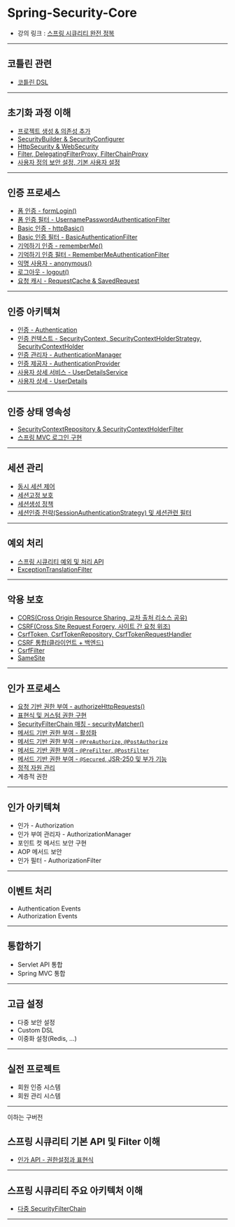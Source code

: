 # Spring-Security-Core
- 강의 링크 : <a href="https://www.inflearn.com/course/%EC%8A%A4%ED%94%84%EB%A7%81-%EC%8B%9C%ED%81%90%EB%A6%AC%ED%8B%B0-%EC%99%84%EC%A0%84%EC%A0%95%EB%B3%B5" target="_blank">스프링 시큐리티 완전 정복</a>

---

<h2 id="kotlin">코틀린 관련</h2>

- <a href="/note/kotlin/코틀린 DSL.md" target="_blank">코틑린 DSL</a>

---

<h2 id="init">초기화 과정 이해</h2>

- <a href="/note/init/프로젝트 생성 & 의존성 추가.md" target="_blank">프로젝트 생성 & 의존성 추가</a>
- <a href="/note/init/SecurityBuilder & SecurityConfigurer.md" target="_blank">SecurityBuilder & SecurityConfigurer</a>
- <a href="/note/init/HttpSecurity & WebSecurity.md" target="_blank">HttpSecurity & WebSecurity</a>
- <a href="/note/init/Filter, DelegatingFilterProxy, FilterChainProxy.md" target="_blank">Filter, DelegatingFilterProxy, FilterChainProxy</a>
- <a href="/note/init/사용자 정의 보안 설정, 기본 사용자 설정.md" target="_blank">사용자 정의 보안 설정, 기본 사용자 설정</a>

---

<h2 id="authentication-process">인증 프로세스</h2>

- <a href="/note/authentication-process/폼 인증 - formLogin().md" target="_blank">폼 인증 - formLogin()</a>
- <a href="/note/authentication-process/폼 인증 필터 - UsernamePasswordAuthenticationFilter.md" target="_blank">폼 인증 필터 - UsernamePasswordAuthenticationFilter</a>
- <a href="/note/authentication-process/Basic 인증 - httpBasic().md" target="_blank">Basic 인증 - httpBasic()</a>
- <a href="/note/authentication-process/Basic 인증 필터 - BasicAuthenticationFilter.md" target="_blank">Basic 인증 필터 - BasicAuthenticationFilter</a>
- <a href="/note/authentication-process/기억하기 인증 - rememberMe().md" target="_blank">기억하기 인증 - rememberMe()</a>
- <a href="/note/authentication-process/기억하기 인증 필터 - RememberMeAuthenticationFilter.md" target="_blank">기억하기 인증 필터 - RememberMeAuthenticationFilter</a>
- <a href="/note/authentication-process/익명 사용자 - anonymous().md" target="_blank">익명 사용자 - anonymous()</a>
- <a href="/note/authentication-process/로그아웃 - logout().md" target="_blank">로그아웃 - logout()</a>
- <a href="/note/authentication-process/요청 캐시 - RequestCache & SavedRequest.md" target="_blank">요청 캐시 - RequestCache & SavedRequest</a>

---

<h2 id="authentication-architecture">인증 아키텍쳐</h2>

- <a href="/note/authentication-architecture/인증 - Authentication.md" target="_blank">인증 - Authentication</a>
- <a href="/note/authentication-architecture/인증 컨텍스트 - SecurityContext, SecurityContextHolderStrategy, SecurityContextHolder.md" target="_blank">인증 컨텍스트 - SecurityContext, SecurityContextHolderStrategy, SecurityContextHolder</a>
- <a href="/note/authentication-architecture/인증 관리자 - AuthenticationManager.md" target="_blank">인증 관리자 - AuthenticationManager</a>
- <a href="/note/authentication-architecture/인증 제공자 - AuthenticationProvider.md" target="_blank">인증 제공자 - AuthenticationProvider</a>
- <a href="/note/authentication-architecture/사용자 상세 서비스 - UserDetailsService.md" target="_blank">사용자 상세 서비스 - UserDetailsService</a>
- <a href="/note/authentication-architecture/사용자 상세 - UserDetails.md" target="_blank">사용자 상세 - UserDetails</a>

---

<h2 id="authentication-persistence">인증 상태 영속성</h2>

- <a href="/note/authentication-persistence/SecurityContextRepository & SecurityContextHolderFilter.md" target="_blank">SecurityContextRepository & SecurityContextHolderFilter</a>
- <a href="/note/authentication-persistence/스프링 MVC 로그인 구현.md" target="_blank">스프링 MVC 로그인 구현</a>

---

<h2 id="sesion-management">세션 관리</h2>

- <a href="/note/session-management/동시 세션 제어.md" target="_blank">동시 세션 제어</a>
- <a href="/note/session-management/세션고정 보호.md" target="_blank">세션고정 보호</a>
- <a href="/note/session-management/세션생성 정책.md" target="_blank">세션생성 정책</a>
- <a href="/note/session-management/세션인증 전략(SessionAuthenticationStrategy) 및 세션관련 필터.md" target="_blank">세션인증 전략(SessionAuthenticationStrategy) 및 세션관련 필터</a>

---

<h2 id="exception-handling">예외 처리</h2>

- <a href="/note/exception-handling/스프링 시큐리티 예외 및 처리 API.md" target="_blank">스프링 시큐리티 예외 및 처리 API</a>
- <a href="/note/exception-handling/ExceptionTranslationFilter.md" target="_blank">ExceptionTranslationFilter</a>

---

<h2 id="exploit-protection">악용 보호</h2>

- <a href="/note/exploit-protection/CORS(Cross Origin Resource Sharing, 교차 출처 리소스 공유).md" target="_blank">CORS(Cross Origin Resource Sharing, 교차 출처 리소스 공유)</a>
- <a href="/note/exploit-protection/CSRF(Cross Site Request Forgery, 사이트 간 요청 위조).md" target="_blank">CSRF(Cross Site Request Forgery, 사이트 간 요청 위조)</a>
- <a href="/note/exploit-protection/CsrfToken, CsrfTokenRepository, CsrfTokenRequestHandler.md" target="_blank">CsrfToken, CsrfTokenRepository, CsrfTokenRequestHandler</a>
- <a href="/note/exploit-protection/CSRF 통합(클라이언트 + 백엔드).md" target="_blank">CSRF 통합(클라이언트 + 백엔드)</a>
- <a href="/note/exploit-protection/CsrfFilter.md" target="_blank">CsrfFilter</a>
- <a href="/note/exploit-protection/SameSite.md" target="_blank">SameSite</a>

---

<h2 id="authorization-process">인가 프로세스</h2>

- <a href="/note/authorization-process/요청 기반 권한 부여 - authorizeHttpRequests().md" target="_blank">요청 기반 권한 부여 - authorizeHttpRequests()</a>
- <a href="/note/authorization-process/표현식 및 커스텀 권한 구현.md" target="_blank">표현식 및 커스텀 권한 구현</a>
- <a href="/note/authorization-process/SecurityFilterChain 매칭 - securityMatcher().md" target="_blank">SecurityFilterChain 매칭 - securityMatcher()</a>
- <a href="/note/authorization-process/메서드 기반 권한 부여 - 활성화.md" target="_blank">메서드 기반 권한 부여 - 활성화</a>
- <a href="/note/authorization-process/메서드 기반 권한 부여 - @PreAuthorize, @PostAuthorize.md" target="_blank">메서드 기반 권한 부여 - `@PreAuthorize`, `@PostAuthorize`</a>
- <a href="/note/authorization-process/메서드 기반 권한 부여 - @PreFilter, @PostFilter.md" target="_blank">메서드 기반 권한 부여 - `@PreFilter`, `@PostFilter`</a>
- <a href="/note/authorization-process/메서드 기반 권한 부여 - @Secured, JSR-250 및 부가 기능.md" target="_blank">메서드 기반 권한 부여 - `@Secured`, JSR-250 및 부가 기능</a>
- <a href="/note/authorization-process/정적 자원 관리.md" target="_blank">정적 자원 관리</a>
- 계층적 권한

---

<h2 id="authorization-architecture">인가 아키텍쳐</h2>

- 인가 - Authorization
- 인가 부여 관리자 - AuthorizationManager
- 포인트 컷 메서드 보안 구현
- AOP 메서드 보안
- 인가 필터 - AuthorizationFilter


---

<h2 id="event-handling">이벤트 처리</h2>

- Authentication Events
- Authorization Events

---

<h2 id="integration">통합하기</h2>

- Servlet API 통합
- Spring MVC 통합

---

<h2 id="advanced-config">고급 설정</h2>

- 다중 보안 설정
- Custom DSL
- 이중화 설정(Redis, ...)

---

<h2 id="project">실전 프로젝트</h2>

- 회원 인증 시스템
- 회원 관리 시스템

---

이하는 구버전

<h2 id="api-filter">스프링 시큐리티 기본 API 및 Filter 이해</h2>

- <a href="/note/인가 API - 권한설정과 표현식.md" target="_blank">인가 API - 권한설정과 표현식</a>

---

<h2 id="architecture">스프링 시큐리티 주요 아키텍처 이해</h2>

- <a href="/note/architecture/다중 SecurityFilterChain.md" target="_blank">다중 SecurityFilterChain</a>

---

